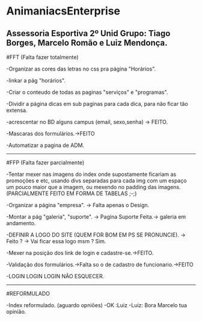 # AnimaniacsEnterprise
Assessoria Esportiva
2º Unid
Grupo: Tiago Borges, Marcelo Romão e Luiz Mendonça.
-------------------------------------------------------------------------------------------------------------------------------------------------------------------------------------


#FFT (Falta fazer totalmente)


-Organizar as cores das letras no css pra página "Horários".

-linkar a pág "horários".

-Criar o conteudo de todas as paginas "serviços" e "programas".


-Dividir a página dicas em sub paginas para cada dica, para não ficar tão extensa.

-acrescentar no BD  alguns campus (email, sexo,senha) -> FEITO.



-Mascaras dos formulários.->FEITO

-Automatizar a pagina de ADM.




-------------------------------------------------------------------------------------------------------------------------------------------------------------------------------------


#FFP (Falta fazer parcialmente)

-Tentar mexer nas imagens do index onde supostamente ficariam
as promoções e etc, usando divs separadas para cada img
com um espaço um pouco maior que a imagem, ou mexendo no padding das imagens. (PARCIALMENTE FEITO EM FORMA DE TABELAS ;-;)

-Organizar a página "empresa". -> Falta apenas o Design.

-Montar a pág "galeria", "suporte". -> Pagina Suporte Feita.-> galeria em andamento.

-DEFINIR A LOGO DO SITE (QUEM FOR BOM EM PS SE PRONUNCIE). -> Feito ? -> Vai ficar essa logo msm ? Sim.

-Mexer na posição dos link de login e cadastre-se.->FEITO.

-Validação dos formulários.->Falta so o de cadastro de funcionario.->FEITO

-LOGIN LOGIN LOGIN NÃO ESQUECER.

-------------------------------------------------------------------------------------------------------------------------------------------------------------------------------------


#REFORMULADO

-Index reformulado. (aguardo opniões) 
-OK :Luiz
-Luiz: Bora Marcelo tua opinião.








